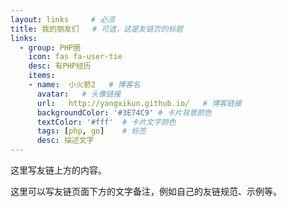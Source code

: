 ```yaml
---
layout: links     # 必须
title: 我的朋友们   # 可选，这是友链页的标题
links:
  - group: PHP圈
    icon: fas fa-user-tie
    desc: 有PHP经历
    items:
    - name:  小火箭2   # 博客名
      avatar:   # 头像链接
      url:   http://yangxikun.github.io/   # 博客链接
      backgroundColor: '#3E74C9' # 卡片背景颜色
      textColor: '#fff'  # 卡片文字颜色
      tags: [php, go]    # 标签
      desc: 描述文字
---
```


这里写友链上方的内容。

<!-- more -->

这里可以写友链页面下方的文字备注，例如自己的友链规范、示例等。
